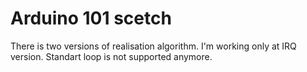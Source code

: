 # Arduino 101 scetch

There is two versions of realisation algorithm.
I'm working only at IRQ version. Standart loop is not supported anymore.

